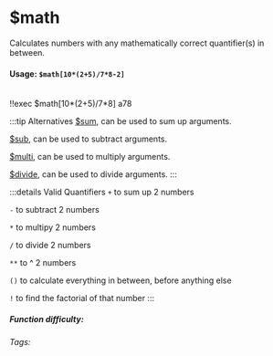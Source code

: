# $math
Calculates numbers with any mathematically correct 
quantifier(s) in between.

#### Usage: `$math[10*(2+5)/7*8-2]`
<br/>
<discord-messages>
	<discord-message :bot="false" role-color="#ffcc9a" author="Member">
		!!exec $math[10*(2+5)/7*8]
	</discord-message>
	<discord-message :bot="true" role-color="#0099ff" author="Custom Command" avatar="https://media.discordapp.net/avatars/725721249652670555/781224f90c3b841ba5b40678e032f74a.webp">
		a78
	</discord-message>
</discord-messages>

:::tip Alternatives
[$sum](./sum.md), can be used to sum up arguments.

[$sub](./sub.md), can be used to subtract arguments.

[$multi](./multi.md), can be used to multiply arguments.

[$divide](./divide.md), can be used to divide arguments.
:::

:::details Valid Quantifiers
`+` to sum up 2 numbers

`-` to subtract 2 numbers

`*` to multipy 2 numbers

`/` to divide 2 numbers

`**` to ^ 2 numbers

`()` to calculate everything in between, before anything else

`!` to find the factorial of that number
:::


##### Function difficulty: <Badge type="tip" text="Easy" vertical="middle" /> 
###### Tags: <Badge type="tip" text="Maths" vertical="middle" /> <Badge type="tip" text="Calculate" vertical="middle" />
